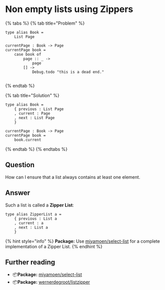 # Non empty lists using Zippers

{% tabs %}
{% tab title="Problem" %}
```text
type alias Book =
    List Page

currentPage : Book -> Page
currentPage book =
    case book of
        page :: _ ->
            page
        [] ->
            Debug.todo "this is a dead end."
   
```
{% endtab %}

{% tab title="Solution" %}
```text
type alias Book =
    { previous : List Page
    , current : Page
    , next : List Page
    }

currentPage : Book -> Page
currentPage book =
    book.current
```
{% endtab %}
{% endtabs %}

## Question

How can I  ensure that a list always contains at least one element.

## Answer

Such a list is called a **Zipper List**:

```text
type alias ZipperList a =
    { previous : List a
    , current : a
    , next : List a
    }
```

{% hint style="info" %}
**Package:** Use [miyamoen/select-list](https://package.elm-lang.org/packages/miyamoen/select-list/latest) for a complete implementation of a Zipper List.
{% endhint %}

## Further reading

* 📦**Package:** [miyamoen/select-list](https://package.elm-lang.org/packages/miyamoen/select-list/latest)
* 📦**Package:** [wernerdegroot/listzipper](https://package.elm-lang.org/packages/wernerdegroot/listzipper/latest/)

